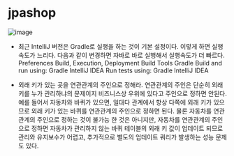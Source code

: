 # jpashop
![image](https://user-images.githubusercontent.com/85722378/152516419-4c2c8c68-9c91-4ab5-9b53-0c6ff9c0deb2.png)


- 최근 IntelliJ 버전은 Gradle로 실행을 하는 것이 기본 설정이다. 이렇게 하면 실행속도가 느리다.
다음과 같이 변경하면 자바로 바로 실행해서 실행속도가 더 빠르다.
Preferences Build, Execution, Deployment Build Tools Gradle
Build and run using: Gradle IntelliJ IDEA
Run tests using: Gradle IntelliJ IDEA


- 외래 키가 있는 곳을 연관관계의 주인으로 정해라.
연관관계의 주인은 단순히 외래 키를 누가 관리하냐의 문제이지 비즈니스상 우위에 있다고 주인으로 정하면
안된다. 예를 들어서 자동차와 바퀴가 있으면, 일대다 관계에서 항상 다쪽에 외래 키가 있으므로 외래 키가
있는 바퀴를 연관관계의 주인으로 정하면 된다. 물론 자동차를 연관관계의 주인으로 정하는 것이 불가능 한
것은 아니지만, 자동차를 연관관계의 주인으로 정하면 자동차가 관리하지 않는 바퀴 테이블의 외래 키 값이
업데이트 되므로 관리와 유지보수가 어렵고, 추가적으로 별도의 업데이트 쿼리가 발생하는 성능 문제도 있다.


